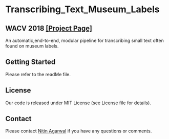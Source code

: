# Transcribing_Text_Museum_Labels
## WACV 2018 [[Project Page]](https://www.ics.uci.edu/~agarwal/bugproject/index.html)
An automatic,end-to-end, modular pipeline for transcribing small text often found on museum labels. 

## Getting Started

Please refer to the readMe file.

## License

Our code is released under MIT License (see License file for details).

## Contact

Please contact [Nitin Agarwal](http://www.ics.uci.edu/~agarwal/) if you have any questions or comments. 
